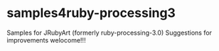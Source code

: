 # samples4ruby-processing3
Samples for JRubyArt (formerly ruby-processing-3.0)
Suggestions for improvements welocome!!!
